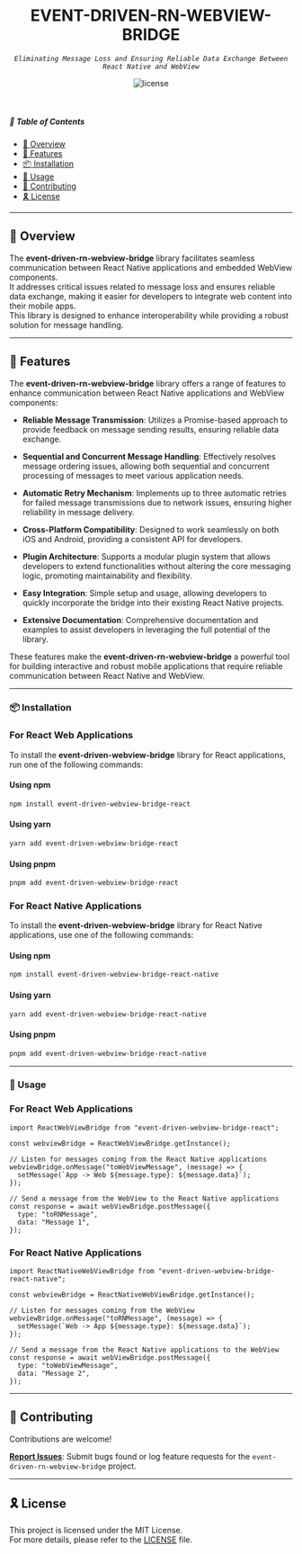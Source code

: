 <p align="center">
</p>
<p align="center">
    <h1 align="center">EVENT-DRIVEN-RN-WEBVIEW-BRIDGE</h1>
</p>
<p align="center">
    <em><code>Eliminating Message Loss and Ensuring Reliable Data Exchange Between React Native and WebView</code></em>
</p>
<p align="center">
	<img src="https://img.shields.io/github/license/ghdtjgus76/event-driven-rn-webview-bridge?style=flat-square&logo=opensourceinitiative&logoColor=white&color=0080ff" alt="license">
</p>

<br>

##### 🔗 Table of Contents

- [📍 Overview](#📍-overview)
- [👾 Features](#👾-features)
- [📦 Installation](#📦-installation)
- [🤖 Usage](#🤖-usage)
- [🤝 Contributing](#🤝-contributing)
- [🎗 License](#🎗-license)

---

## 📍 Overview

The **event-driven-rn-webview-bridge** library facilitates seamless communication between React Native applications and embedded WebView components. <br />
It addresses critical issues related to message loss and ensures reliable data exchange, making it easier for developers to integrate web content into their mobile apps. <br />This library is designed to enhance interoperability while providing a robust solution for message handling.

---

## 👾 Features

The **event-driven-rn-webview-bridge** library offers a range of features to enhance communication between React Native applications and WebView components:

- **Reliable Message Transmission**: Utilizes a Promise-based approach to provide feedback on message sending results, ensuring reliable data exchange.

- **Sequential and Concurrent Message Handling**: Effectively resolves message ordering issues, allowing both sequential and concurrent processing of messages to meet various application needs.

- **Automatic Retry Mechanism**: Implements up to three automatic retries for failed message transmissions due to network issues, ensuring higher reliability in message delivery.

- **Cross-Platform Compatibility**: Designed to work seamlessly on both iOS and Android, providing a consistent API for developers.

- **Plugin Architecture**: Supports a modular plugin system that allows developers to extend functionalities without altering the core messaging logic, promoting maintainability and flexibility.

- **Easy Integration**: Simple setup and usage, allowing developers to quickly incorporate the bridge into their existing React Native projects.

- **Extensive Documentation**: Comprehensive documentation and examples to assist developers in leveraging the full potential of the library.

These features make the **event-driven-rn-webview-bridge** a powerful tool for building interactive and robust mobile applications that require reliable communication between React Native and WebView.

---

### 📦 Installation

### For React Web Applications

To install the **event-driven-webview-bridge** library for React applications, run one of the following commands:

#### Using npm

```bash
npm install event-driven-webview-bridge-react
```

#### Using yarn

```bash
yarn add event-driven-webview-bridge-react
```

#### Using pnpm

```bash
pnpm add event-driven-webview-bridge-react
```

### For React Native Applications

To install the **event-driven-webview-bridge** library for React Native applications, use one of the following commands:

#### Using npm

```bash
npm install event-driven-webview-bridge-react-native
```

#### Using yarn

```bash
yarn add event-driven-webview-bridge-react-native
```

#### Using pnpm

```bash
pnpm add event-driven-webview-bridge-react-native
```

---

### 🤖 Usage

### For React Web Applications

```
import ReactWebViewBridge from "event-driven-webview-bridge-react";

const webviewBridge = ReactWebViewBridge.getInstance();

// Listen for messages coming from the React Native applications
webviewBridge.onMessage("toWebViewMessage", (message) => {
  setMessage(`App -> Web ${message.type}: ${message.data}`);
});

// Send a message from the WebView to the React Native applications
const response = await webViewBridge.postMessage({
  type: "toRNMessage",
  data: "Message 1",
});

```

### For React Native Applications

```
import ReactNativeWebViewBridge from "event-driven-webview-bridge-react-native";

const webviewBridge = ReactNativeWebViewBridge.getInstance();

// Listen for messages coming from the WebView
webviewBridge.onMessage("toRNMessage", (message) => {
  setMessage(`Web -> App ${message.type}: ${message.data}`);
});

// Send a message from the React Native applications to the WebView
const response = await webViewBridge.postMessage({
  type: "toWebViewMessage",
  data: "Message 2",
});

```

---

## 🤝 Contributing

Contributions are welcome!

**[Report Issues](https://github.com/ghdtjgus76/event-driven-rn-webview-bridge/issues)**: Submit bugs found or log feature requests for the `event-driven-rn-webview-bridge` project.

---

## 🎗 License

This project is licensed under the MIT License. <br />For more details, please refer to the [LICENSE](LICENSE) file.
